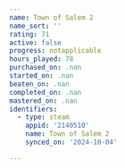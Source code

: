 ```yaml
---
name: Town of Salem 2
name_sort: ''
rating: 71
active: false
progress: notapplicable
hours_played: 78
purchased_on: .nan
started_on: .nan
beaten_on: .nan
completed_on: .nan
mastered_on: .nan
identifiers:
  - type: steam
    appid: '2140510'
    name: Town of Salem 2
    synced_on: '2024-10-04'

---
```

